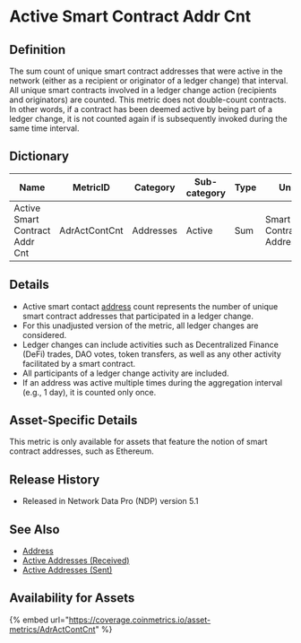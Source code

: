 # Active Smart Contract Addr Cnt

## **Definition**

The sum count of unique smart contract addresses that were active in the network (either as a recipient or originator of a ledger change) that interval. All unique smart contracts involved in a ledger change action (recipients and originators) are counted. This metric does not double-count contracts. In other words, if a contract has been deemed active by being part of a ledger change, it is not counted again if is subsequently invoked during the same time interval.

## **Dictionary**

| Name                           | **MetricID**  | **Category** | **Sub-category** | **Type** | **Unit**                 | **Interval** |
| ------------------------------ | ------------- | ------------ | ---------------- | -------- | ------------------------ | ------------ |
| Active Smart Contract Addr Cnt | AdrActContCnt | Addresses    | Active           | Sum      | Smart Contract Addresses | 1 day        |

## **Details**

* Active smart contact [address](../../on-chain-basics.md#address) count represents the number of unique smart contract addresses that participated in a ledger change.
* For this unadjusted version of the metric, all ledger changes are considered.
* Ledger changes can include activities such as Decentralized Finance (DeFi) trades, DAO votes, token transfers, as well as any other activity facilitated by a smart contract.&#x20;
* All participants of a ledger change activity are included.
* If an address was active multiple times during the aggregation interval (e.g., 1 day), it is counted only once.

## **Asset-Specific Details**

This metric is only available for assets that feature the notion of smart contract addresses, such as Ethereum.

## **Release History**

* Released in Network Data Pro (NDP) version 5.1

## **See Also**

* [Address](../../on-chain-basics.md#address)
* [Active Addresses (Received)](adractreccnt.md)
* [Active Addresses (Sent)](adractsentcnt.md)

## Availability for Assets

{% embed url="https://coverage.coinmetrics.io/asset-metrics/AdrActContCnt" %}
